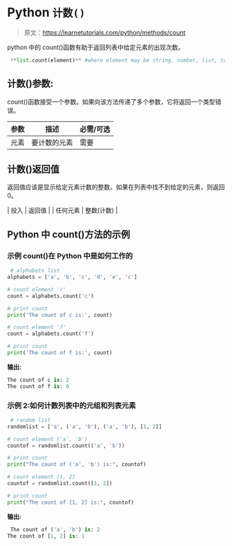 # Python `计数()`

> 原文：<https://learnetutorials.com/python/methods/count>

python 中的 count()函数有助于返回列表中给定元素的出现次数。

```py
 **list.count(element)** #where element may be string, number, list, tuple, etc. 

```

## 计数()参数:

count()函数接受一个参数。如果向该方法传递了多个参数，它将返回一个类型错误。

| 参数 | 描述 | 必需/可选 |
| --- | --- | --- |
| 元素 | 要计数的元素 | 需要 |

## 计数()返回值

返回值应该是显示给定元素计数的整数。如果在列表中找不到给定的元素，则返回 0。

| 投入 | 返回值 |
| 任何元素 | 整数(计数) |

## Python 中 count()方法的示例

### 示例 count()在 Python 中是如何工作的

```py
 # alphabets list
alphabets = ['a', 'b', 'c', 'd', 'e', 'c']

# count element 'c'
count = alphabets.count('c')

# print count
print('The count of c is:', count)

# count element 'f'
count = alphabets.count('f')

# print count
print('The count of f is:', count) 

```

**输出:**

```py
The count of c is: 2
The count of f is: 0

```

### 示例 2:如何计数列表中的元组和列表元素

```py
 # random list
randomlist = ['a', ('a', 'b'), ('a', 'b'), [1, 2]]

# count element ('a', 'b')
countof = randomlist.count(('a', 'b'))

# print count
print("The count of ('a', 'b') is:", countof)

# count element [1, 2]
countof = randomlist.count([1, 2])

# print count
print("The count of [1, 2] is:", countof) 

```

**输出:**

```py
 The count of ('a', 'b') is: 2
The count of [1, 2] is: 1 
```